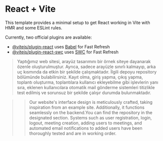 # React + Vite

This template provides a minimal setup to get React working in Vite with HMR and some ESLint rules.

Currently, two official plugins are available:

- [@vitejs/plugin-react](https://github.com/vitejs/vite-plugin-react/blob/main/packages/plugin-react/README.md) uses [Babel](https://babeljs.io/) for Fast Refresh
- [@vitejs/plugin-react-swc](https://github.com/vitejs/vite-plugin-react-swc) uses [SWC](https://swc.rs/) for Fast Refresh


>Yaptığımız web sitesi, arayüz tasarımını bir örnek siteye dayanarak özenle oluşturulmuştur. Ayrıca, sadece
arayüzle sınırlı kalmayıp, arka uç kısmında da etkin bir şekilde çalışmaktadır. İlgili depoyu repository
bölümünde bulabilirsiniz. Kayıt olma, giriş yapma, çıkış yapma, toplantı oluşturma, toplantılara kullanıcı
ekleyebilme gibi işlevlerin yanı sıra, eklenen kullanıcılara otomatik mail gönderme sistemleri titizlikle
test edilmiş ve sorunsuz bir şekilde çalışır durumda bulunmaktadır.

>>Our website's interface design is meticulously crafted, taking inspiration from an example site. Additionally,
it functions seamlessly on the backend.You can find the repository in the designated section. Systems such as user
registration, login, logout, meeting creation, adding users to meetings, and automated email notifications to
added users have been thoroughly tested and are in working order.
